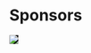 # Sponsors

<img src="http://graphics.cars.com/images/core/logo.png" style="border: none;background: black"  />

